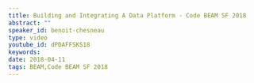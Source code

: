 ```yaml
---
title: Building and Integrating A Data Platform - Code BEAM SF 2018
abstract: ""
speaker_id: benoit-chesneau
type: video
youtube_id: dPDAFFSKS18
keywords: 
date: 2018-04-11
tags: BEAM,Code BEAM SF 2018
---
```


